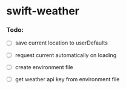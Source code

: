 # swift-weather

### Todo:
- [ ] save current location to userDefaults

- [ ] request current automatically on loading

- [ ] create environment file

- [ ] get weather api key from environment file
